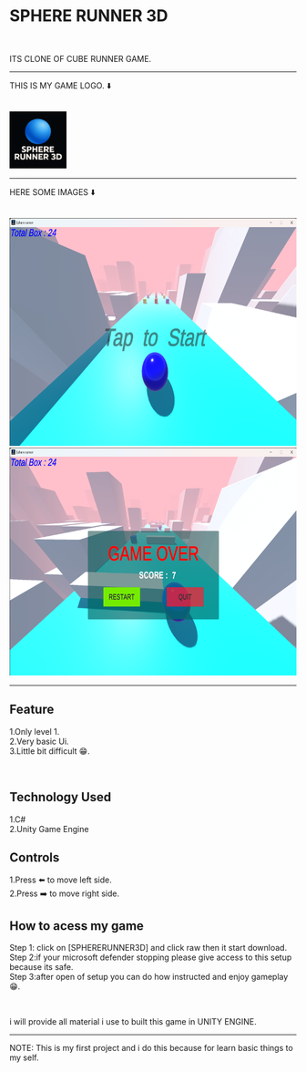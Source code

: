 <h1>SPHERE RUNNER 3D</h1>
<br>
<p>ITS CLONE OF CUBE RUNNER GAME.
<hr>
THIS IS MY GAME LOGO.
        ⬇️
</p>
<br>
<img src = "https://github.com/manojsargam09/First-Project-SPHERE-RUNNER-3D-/blob/main/logoo.png" height = "100" width = "100"></img>
<hr>
<p>HERE SOME IMAGES
        ⬇️
</p>
<br>
<img src = https://github.com/manojsargam09/First-Project-SPHERE-RUNNER-3D-/blob/main/Startpoint.png height = "400" width = "800"></img>
<br>
<img src = https://github.com/manojsargam09/First-Project-SPHERE-RUNNER-3D-/blob/main/Lossingpoint.png height = "400" width = "800"></img>
<hr>
<h2>Feature</h2>
<p>
1.Only level 1.
  <br>
2.Very basic Ui.
  <br>
3.Little bit difficult 😁.
</p>
<br>
<h2>Technology Used</h2>
<p>
1.C#
  <br>
2.Unity Game Engine
 <br>
  <h2>Controls</h2>
  <p>
    1.Press ⬅️ to move left side.
    <br>
    2.Press ➡️ to move right side.
  </p>
  <h2>How to acess my game </h2>
  <p>
    Step 1: click on [SPHERERUNNER3D] and click raw then it start download.
     <br>
    Step 2:if your microsoft defender stopping please give access to this setup because its safe.
     <br>
    Step 3:after open of setup you can do how instructed and enjoy gameplay😁.
  </p>
  <br>
  <p>
    i will provide all material i use to built this game in UNITY ENGINE.
  </p>
   <hr>
<p> NOTE: This is my first project and i do this because for learn basic things to my self.
</p>
